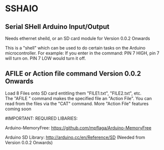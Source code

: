 # SSHAIO
Serial SHell Arduino Input/Output
---------------------------------

Needs ethernet sheild, or an SD card module for Version 0.0.2 Onwards


This is a "shell" which can be used to do certain tasks on the Arduino microcontroller.
For example: If you enter in the command: PIN 7 HIGH, pin 7 will turn on. PIN 7 LOW would turn it off.

AFILE or Action file command Version 0.0.2 Onwards
--------------------------------------------------

  Load 8 Files onto SD card entitling them "FILE1.txt", "FILE2.txt", etc.   
  The "AFILE <NUMBER HERE>" command makes the specified file an "Action File".
  You can read from the files via the "CAT" command.
  More "Action File" features coming soon

#IMPORTANT: REQUIRED LIBARIES:

  Arduino-MemoryFree: https://github.com/mpflaga/Arduino-MemoryFree
  
  Arduino SD Library: http://arduino.cc/en/Reference/SD (Needed from Version 0.0.2 Onwards)
